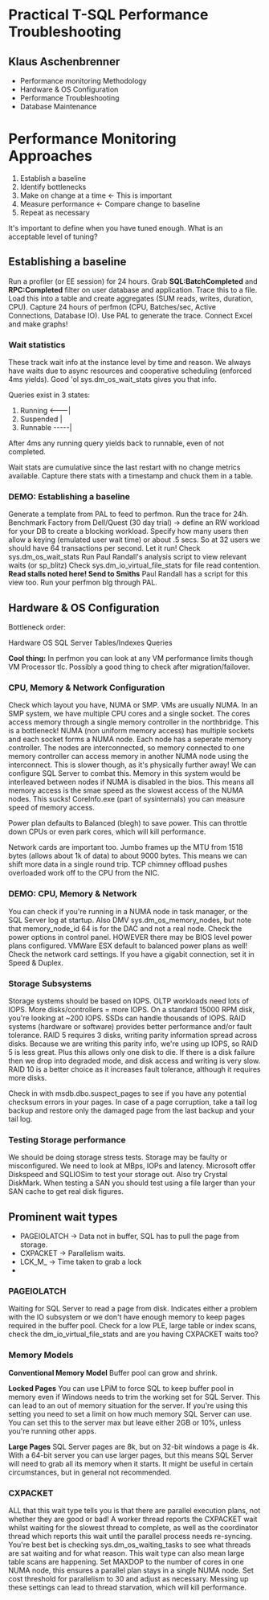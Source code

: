 # Practical T-SQL Performance Troubleshooting
## Klaus Aschenbrenner

* Performance monitoring Methodology
* Hardware & OS Configuration
* Performance Troubleshooting
* Database Maintenance

# Performance Monitoring Approaches
1. Establish a baseline
2. Identify bottlenecks
3. Make on change at a time <- This is important
4. Measure performance <- Compare change to baseline
5. Repeat as necessary

It's important to define when you have tuned enough. What is an acceptable level of tuning?

## Establishing a baseline
Run a profiler (or EE session) for 24 hours. Grab **SQL:BatchCompleted** and **RPC:Completed** filter on user database and application. Trace this to a file.
Load this into a table and create aggregates (SUM reads, writes, duration, CPU).
Capture 24 hours of perfmon (CPU, Batches/sec, Active Connections, Database IO). Use PAL to generate the trace.
Connect Excel and make graphs!

### Wait statistics
These track wait info at the instance level by time and reason.
We always have waits due to async resources and cooperative scheduling (enforced 4ms yields).
Good 'ol sys.dm_os_wait_stats gives you that info.

Queries exist in 3 states:
1. Running   <---|
2. Suspended     |
3. Runnable -----|

After 4ms any running query yields back to runnable, even of not completed.

Wait stats are cumulative since the last restart with no change metrics available.
Capture there stats with a timestamp and chuck them in a table.

### DEMO: Establishing a baseline
Generate a template from PAL to feed to perfmon.
Run the trace for 24h.
Benchmark Factory from Dell/Quest (30 day trial) -> define an RW workload for your DB to create a blocking workload. Specify how many users then allow a keying (emulated user wait time) or about .5 secs. So at 32 users we should have 64 transactions per second.
Let it run!
Check sys.dm_os_wait_stats
Run Paul Randall's analysis script to view relevant waits (or sp_blitz)
Check sys.dm_io_virtual_file_stats for file read contention. **Read stalls noted here! Send to Smiths**
Paul Randall has a script for this view too.
Run your perfmon blg through PAL.

## Hardware & OS Configuration
Bottleneck order:

Hardware
    OS
        SQL Server
            Tables/Indexes
                Queries

**Cool thing:** In perfmon you can look at any VM performance limits though VM Processor tlc. Possibly a good thing to check after migration/failover.

### CPU, Memory & Network Configuration
Check which layout you have, NUMA or SMP.
VMs are usually NUMA.
In an SMP system, we have multiple CPU cores and a single socket. The cores access memory through a single memory controller in the northbridge. This is a bottleneck!
NUMA (non uniform memory access) has multiple sockets and each socket forms a NUMA node. Each node has a seperate memory controller. The nodes are interconnected, so memory connected to one memory controller can access memory in another NUMA node using the interconnect. This is slower though, as it's physically further away! We can configure SQL Server to combat this. Memory in this system would be interleaved between nodes if NUMA is disabled in the bios. This means all memory access is the smae speed as the slowest access of the NUMA nodes. This sucks!
CoreInfo.exe (part of sysinternals) you can measure speed of memory access.

Power plan defaults to Balanced (blegh) to save power. This can throttle down CPUs or even park cores, which will kill performance.

Network cards are important too.
Jumbo frames up the MTU from 1518 bytes (allows about 1k of data) to about 9000 bytes. This means we can shift more data in a single round trip.
TCP chimney offload pushes overloaded work off to the CPU from the NIC.

### DEMO: CPU, Memory & Network
You can check if you're running in a NUMA node in task manager, or the SQL Server log at startup. Also DMV sys.dm_os_memory_nodes, but note that memory_node_id 64 is for the DAC and not a real node.
Check the power options in control panel. HOWEVER there may be BIOS level power plans configured. VMWare ESX default to balanced power plans as well!
Check the network card settings. If you have a gigabit connection, set it in Speed & Duplex.

### Storage Subsystems
Storage systems should be based on IOPS. OLTP workloads need lots of IOPS. More disks/controllers = more IOPS.
On a standard 15000 RPM disk, you're looking at ~200 IOPS. SSDs can handle thousands of IOPS.
RAID systems (hardware or software) provides better performance and/or fault tolerance.
RAID 5 requires 3 disks, writing parity information spread across disks. Because we are writing this parity info, we're using up IOPS, so RAID 5 is less great. Plus this allows only one disk to die. If there is a disk failure then we drop into degraded mode, and disk access and writing is very slow.
RAID 10 is a better choice as it increases fault tolerance, although it requires more disks.

Check in with msdb.dbo.suspect_pages to see if you have any potential checksum errors in your pages.
In case of a page corruption, take a tail log backup and restore only the damaged page from the last backup and your tail log.

### Testing Storage performance
We should be doing storage stress tests. Storage may be faulty or misconfigured. We need to look at MBps, IOPs and latency.
Microsoft offer Diskspeed and SQLIOSim to test your storage out. Also try Crystal DiskMark.
When testing a SAN you should test using a file larger than your SAN cache to get real disk figures.

## Prominent wait types
* PAGEIOLATCH -> Data not in buffer, SQL has to pull the page from storage.
* CXPACKET -> Parallelism waits.
* LCK_M_ -> Time taken to grab a lock
*

### PAGEIOLATCH
Waiting for SQL Server to read a page from disk. Indicates either a problem with the IO subsystem or we don't have enough memory to keep pages required in the buffer pool.
Check for a low PLE, large table or index scans, check the dm_io_virtual_file_stats and are you having CXPACKET waits too?

### Memory Models
**Conventional Memory Model**
Buffer pool can grow and shrink.

**Locked Pages**
You can use LPiM to force SQL to keep buffer pool in memory even if Windows needs to trim the working set for SQL Server. This can lead to an out of memory situation for the server.
If you're using this setting you need to set a limit on how much memory SQL Server can use. You can set this to the server max but leave either 2GB or 10%, unless you're running other apps.

**Large Pages**
SQL Server pages are 8k, but on 32-bit windows a page is 4k.
With a 64-bit server you can use larger pages, but this means SQL Server will need to grab all its memory when it starts.
It might be useful in certain circumstances, but in general not recommended.

### CXPACKET
ALL that this wait type tells you is that there are parallel execution plans, not whether they are good or bad!
A worker thread reports the CXPACKET wait whilst waiting for the slowest thread to complete, as well as the coordinator thread which reports this wait until the parallel process needs re-syncing.
You're best bet is checking sys.dm_os_waiting_tasks to see what threads are sat waiting and for what reason.
This wait type can also mean large table scans are happening.
Set MAXDOP to the number of cores in one NUMA node, this ensures a parallel plan stays in a single NUMA node.
Set cost threshold for parallelism to 30 and adjust as necessary.
Messing up these settings can lead to thread starvation, which will kill performance.
